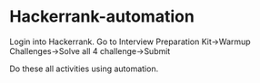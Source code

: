 # Hackerrank-automation
Login into Hackerrank. Go to Interview Preparation Kit->Warmup Challenges->Solve all 4 challenge->Submit 

Do these all activities using automation.
